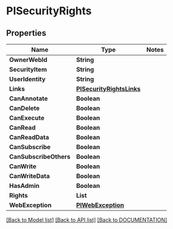 # PISecurityRights

## Properties
Name | Type | Notes
------------ | ------------- | -------------
**OwnerWebId** | **String**
**SecurityItem** | **String**
**UserIdentity** | **String**
**Links** | **[**PISecurityRightsLinks**](../models/PISecurityRightsLinks.md)**
**CanAnnotate** | **Boolean**
**CanDelete** | **Boolean**
**CanExecute** | **Boolean**
**CanRead** | **Boolean**
**CanReadData** | **Boolean**
**CanSubscribe** | **Boolean**
**CanSubscribeOthers** | **Boolean**
**CanWrite** | **Boolean**
**CanWriteData** | **Boolean**
**HasAdmin** | **Boolean**
**Rights** | **List<String>**
**WebException** | **[**PIWebException**](../models/PIWebException.md)**

[[Back to Model list]](../../DOCUMENTATION.md#documentation-for-models) [[Back to API list]](../../DOCUMENTATION.md#documentation-for-api-endpoints) [[Back to DOCUMENTATION]](../../DOCUMENTATION.md)
